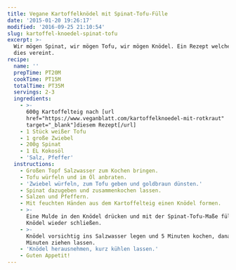 ```yaml
---
title: Vegane Kartoffelknödel mit Spinat-Tofu-Fülle
date: '2015-01-20 19:26:17'
modified: '2016-09-25 21:10:54'
slug: kartoffel-knoedel-spinat-tofu
excerpt: >-
  Wir mögen Spinat, wir mögen Tofu, wir mögen Knödel. Ein Rezept welches all
  dies vereint.
recipe:
  name: ''
  prepTime: PT20M
  cookTime: PT15M
  totalTime: PT35M
  servings: 2-3
  ingredients:
    - >-
      600g Kartoffelteig nach [url
      href="https://www.veganblatt.com/kartoffelknoedel-mit-rotkraut"
      target="_blank"]diesem Rezept[/url]
    - 1 Stück weißer Tofu
    - 1 große Zwiebel
    - 200g Spinat
    - 1 EL Kokosöl
    - 'Salz, Pfeffer'
  instructions:
    - Großen Topf Salzwasser zum Kochen bringen.
    - Tofu würfeln und im Öl anbraten.
    - 'Zwiebel würfeln, zum Tofu geben und goldbraun dünsten.'
    - Spinat dazugeben und zusammenkochen lassen.
    - Salzen und Pfeffern.
    - Mit feuchten Händen aus dem Kartoffelteig einen Knödel formen.
    - >-
      Eine Mulde in den Knödel drücken und mit der Spinat-Tofu-Maße füllen.
      Knödel wieder schließen.
    - >-
      Knödel vorsichtig ins Salzwasser legen und 5 Minuten kochen, danach 10
      Minuten ziehen lassen.
    - 'Knödel herausnehmen, kurz kühlen lassen.'
    - Guten Appetit!
---
```


